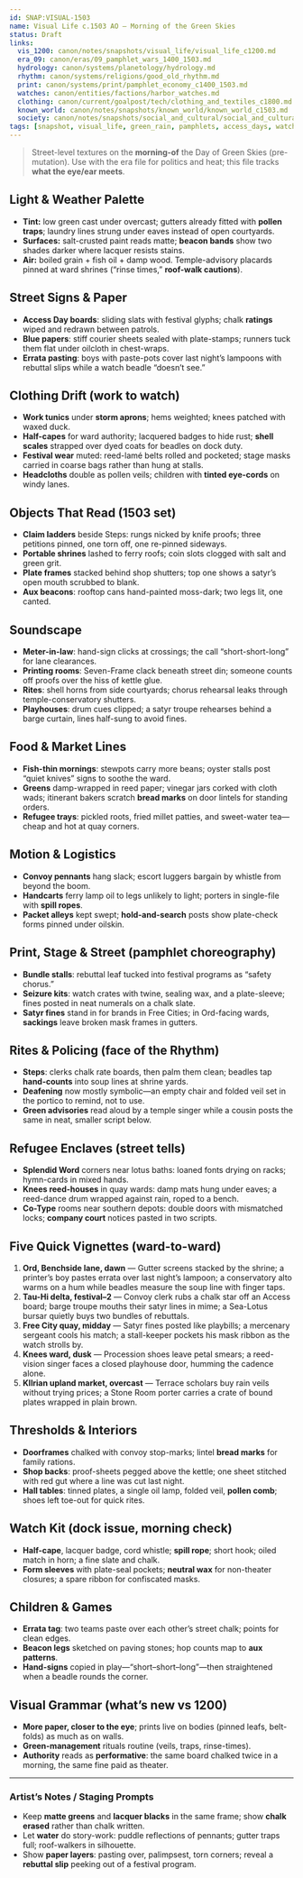 ```yaml
---
id: SNAP:VISUAL-1503
name: Visual Life c.1503 AO — Morning of the Green Skies
status: Draft
links:
  vis_1200: canon/notes/snapshots/visual_life/visual_life_c1200.md
  era_09: canon/eras/09_pamphlet_wars_1400_1503.md
  hydrology: canon/systems/planetology/hydrology.md
  rhythm: canon/systems/religions/good_old_rhythm.md
  print: canon/systems/print/pamphlet_economy_c1400_1503.md
  watches: canon/entities/factions/harbor_watches.md
  clothing: canon/current/goalpost/tech/clothing_and_textiles_c1800.md
  known_world: canon/notes/snapshots/known_world/known_world_c1503.md
  society: canon/notes/snapshots/social_and_cultural/social_and_cultural_c1503.md
tags: [snapshot, visual_life, green_rain, pamphlets, access_days, watches, rites]
---
```


> Street-level textures on the **morning-of** the Day of Green Skies (pre-mutation). Use with the era file for politics and heat; this file tracks **what the eye/ear meets**.

## Light & Weather Palette
- **Tint:** low green cast under overcast; gutters already fitted with **pollen traps**; laundry lines strung under eaves instead of open courtyards.  
- **Surfaces:** salt-crusted paint reads matte; **beacon bands** show two shades darker where lacquer resists stains.  
- **Air:** boiled grain + fish oil + damp wood. Temple-advisory placards pinned at ward shrines (“rinse times,” **roof-walk cautions**).

## Street Signs & Paper
- **Access Day boards**: sliding slats with festival glyphs; chalk **ratings** wiped and redrawn between patrols.  
- **Blue papers**: stiff courier sheets sealed with plate-stamps; runners tuck them flat under oilcloth in chest-wraps.  
- **Errata pasting**: boys with paste-pots cover last night’s lampoons with rebuttal slips while a watch beadle “doesn’t see.”

## Clothing Drift (work to watch)
- **Work tunics** under **storm aprons**; hems weighted; knees patched with waxed duck.  
- **Half-capes** for ward authority; lacquered badges to hide rust; **shell scales** strapped over dyed coats for beadles on dock duty.  
- **Festival wear** muted: reed-lamé belts rolled and pocketed; stage masks carried in coarse bags rather than hung at stalls.  
- **Headcloths** double as pollen veils; children with **tinted eye-cords** on windy lanes.

## Objects That Read (1503 set)
- **Claim ladders** beside Steps: rungs nicked by knife proofs; three petitions pinned, one torn off, one re-pinned sideways.  
- **Portable shrines** lashed to ferry roofs; coin slots clogged with salt and green grit.  
- **Plate frames** stacked behind shop shutters; top one shows a satyr’s open mouth scrubbed to blank.  
- **Aux beacons**: rooftop cans hand-painted moss-dark; two legs lit, one canted.

## Soundscape
- **Meter-in-law**: hand-sign clicks at crossings; the call “short-short-long” for lane clearances.  
- **Printing rooms**: Seven-Frame clack beneath street din; someone counts off proofs over the hiss of kettle glue.  
- **Rites**: shell horns from side courtyards; chorus rehearsal leaks through temple-conservatory shutters.  
- **Playhouses**: drum cues clipped; a satyr troupe rehearses behind a barge curtain, lines half-sung to avoid fines.

## Food & Market Lines
- **Fish-thin mornings**: stewpots carry more beans; oyster stalls post “quiet knives” signs to soothe the ward.  
- **Greens** damp-wrapped in reed paper; vinegar jars corked with cloth wads; itinerant bakers scratch **bread marks** on door lintels for standing orders.  
- **Refugee trays**: pickled roots, fried millet patties, and sweet-water tea—cheap and hot at quay corners.

## Motion & Logistics
- **Convoy pennants** hang slack; escort luggers bargain by whistle from beyond the boom.  
- **Handcarts** ferry lamp oil to legs unlikely to light; porters in single-file with **spill ropes**.  
- **Packet alleys** kept swept; **hold-and-search** posts show plate-check forms pinned under oilskin.

## Print, Stage & Street (pamphlet choreography)
- **Bundle stalls**: rebuttal leaf tucked into festival programs as “safety chorus.”  
- **Seizure kits**: watch crates with twine, sealing wax, and a plate-sleeve; fines posted in neat numerals on a chalk slate.  
- **Satyr fines** stand in for brands in Free Cities; in Ord-facing wards, **sackings** leave broken mask frames in gutters.

## Rites & Policing (face of the Rhythm)
- **Steps**: clerks chalk rate boards, then palm them clean; beadles tap **hand-counts** into soup lines at shrine yards.  
- **Deafening** now mostly symbolic—an empty chair and folded veil set in the portico to remind, not to use.  
- **Green advisories** read aloud by a temple singer while a cousin posts the same in neat, smaller script below.

## Refugee Enclaves (street tells)
- **Splendid Word** corners near lotus baths: loaned fonts drying on racks; hymn-cards in mixed hands.  
- **Knees reed-houses** in quay wards: damp mats hung under eaves; a reed-dance drum wrapped against rain, roped to a bench.  
- **Co-Type** rooms near southern depots: double doors with mismatched locks; **company court** notices pasted in two scripts.

## Five Quick Vignettes (ward-to-ward)
1) **Ord, Benchside lane, dawn** — Gutter screens stacked by the shrine; a printer’s boy pastes errata over last night’s lampoon; a conservatory alto warms on a hum while beadles measure the soup line with finger taps.  
2) **Tau-Hi delta, festival–2** — Convoy clerk rubs a chalk star off an Access board; barge troupe mouths their satyr lines in mime; a Sea-Lotus bursar quietly buys two bundles of rebuttals.  
3) **Free City quay, midday** — Satyr fines posted like playbills; a mercenary sergeant cools his match; a stall-keeper pockets his mask ribbon as the watch strolls by.  
4) **Knees ward, dusk** — Procession shoes leave petal smears; a reed-vision singer faces a closed playhouse door, humming the cadence alone.  
5) **Kllrian upland market, overcast** — Terrace scholars buy rain veils without trying prices; a Stone Room porter carries a crate of bound plates wrapped in plain brown.

## Thresholds & Interiors
- **Doorframes** chalked with convoy stop-marks; lintel **bread marks** for family rations.  
- **Shop backs**: proof-sheets pegged above the kettle; one sheet stitched with red gut where a line was cut last night.  
- **Hall tables**: tinned plates, a single oil lamp, folded veil, **pollen comb**; shoes left toe-out for quick rites.

## Watch Kit (dock issue, morning check)
- **Half-cape**, lacquer badge, cord whistle; **spill rope**; short hook; oiled match in horn; a fine slate and chalk.  
- **Form sleeves** with plate-seal pockets; **neutral wax** for non-theater closures; a spare ribbon for confiscated masks.

## Children & Games
- **Errata tag**: two teams paste over each other’s street chalk; points for clean edges.  
- **Beacon legs** sketched on paving stones; hop counts map to **aux patterns**.  
- **Hand-signs** copied in play—“short–short–long”—then straightened when a beadle rounds the corner.

## Visual Grammar (what’s new vs 1200)
- **More paper, closer to the eye**; prints live on bodies (pinned leafs, belt-folds) as much as on walls.  
- **Green-management** rituals routine (veils, traps, rinse-times).  
- **Authority** reads as **performative**: the same board chalked twice in a morning, the same fine paid as theater.

---

### Artist’s Notes / Staging Prompts
- Keep **matte greens** and **lacquer blacks** in the same frame; show **chalk erased** rather than chalk written.  
- Let **water** do story-work: puddle reflections of pennants; gutter traps full; roof-walkers in silhouette.  
- Show **paper layers**: pasting over, palimpsest, torn corners; reveal a **rebuttal slip** peeking out of a festival program.

